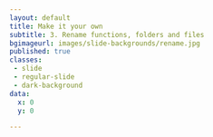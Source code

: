 ```yaml
---
layout: default
title: Make it your own
subtitle: 3. Rename functions, folders and files
bgimageurl: images/slide-backgrounds/rename.jpg
published: true
classes:
 - slide
 - regular-slide
 - dark-background
data:
  x: 0
  y: 0

---
```


